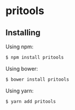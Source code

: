 # pritools

## Installing

Using npm:

```bash
$ npm install pritools
```

Using bower:

```bash
$ bower install pritools
```

Using yarn:

```bash
$ yarn add pritools
```